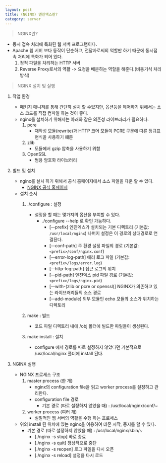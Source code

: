 ```yaml
---
layout: post
title: (NGINX) 엔진엑스란?
category: server
---
```


> NGINX란?

* 동시 접속 처리에 특화된 웹 서버 프로그램이다.
* Apache 웹 서버 보다 동작이 단순하고, 전달자로써의 역할만 하기 때문에 동시접속 처리에 특화가 되어 있다.
    1. 정적 파일을 처리하는 HTTP 서버
    2. Reverse Proxy로서의 역활 -> 요청을 배분하는 역할을 해준다.(비동기식 처리 방식)

> NGINX 설치 및 실행

1. 작업 환경
    * 패키지 매니저를 통해 간단히 설치 할 수있지만, 옵션등을 제어하기 위해서는 소스 코드를 직접 컴파일 하는 것이 좋다.
    * nginx를 설치하기 위해서는 아래와 같은 의존성 라이브러리가 필요하다.
        1. pcre
            * 재작성 모듈(rewrite)과 HTTP 코어 모듈이 PCRE 구문에 따른 정규표현식을 사용하기 떄문
        2. zlib
            * 모듈에서 gzip 압축을 사용하기 위함
        3. OpenSSL
            * 범용 암호화 라이브러리

2. 빌드 및 설치
    * nginx를 설치 하기 위해서 공식 홈페이지에서 소스 파일을 다운 할 수 있다.
        * [NGINX 공식 홈페이지](http://nginx.org/download/)
    * 설치 순서
        1. ./configure : 설정
            * 설정을 할 때는 몇가지의 옵션을 부여할 수 있다.
                * ./configure --help 로 확인 가능하다.
                    * [--prefix] 엔진엑스가 설치되는 기본 디렉토리 (기본값: `/usr/local/nginx`) 나머지 설정은 이 경로의 상대경로로 연결된다.
                    * [--conf-path] 주 환경 설정 파일의 경로 (기본값: `<prefix>/conf/nginx.conf`)
                    * [--error-log-path] 에러 로그 파일 (기본값: `<prefix>/logs/error.log`)
                    * [--http-log-path] 접근 로그의 위치
                    * [--pid-path] 엔진엑스 pid 파일 경로 (기본값: `<prefix>/logs/nginx.pid`)
                    * [--with-(zlib or pcre or openssl)] NGINX가 의존하고 있는 라이브러리들의 소스 경로
                    * [--add-module] 외부 모듈인 echo 모듈의 소스가 위치하는 디렉토리

        2. make : 빌드
            * 코드 파일 디렉토리 내에 /obj 폴더에 빌드한 파일들이 생성된다.
        3. make install : 설치
            * configure 에서 경로를 따로 설정하지 않았다면 기본적으로 /usr/local/nginx 폴더에 install 된다.

3. NGINX 실행
    * NGINX 프로세스 구조
        1. master process (한 개)
            * nginx의 configuration file을 읽고 worker process를 설정하고 관리한다.
            * configuration file 경로
                * 기본 경로 (따로 설정하지 않았을 때) : /usr/local/nginx/conf/~
        2. worker process (여러 개)
            * 실질적인 웹 서버의 역활을 수행 하는 프로세스
    * 위의 install 된 위치에 있는 nginx을 이용하여 데몬 시작, 중지를 할 수 있다.
        * 기본 경로 (따로 설정하지 않았을 때) : /usr/local/nginx/sbin/~
            * [./nginx -s stop] 바로 종료
            * [./nginx -s quit] 정상적으로 중단
            * [./nginx -s reopen] 로그 파일을 다시 오픈
            * [./nginx -s reload] 설정을 다시 로드


